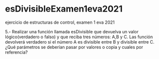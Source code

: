 # esDivisibleExamen1eva2021
ejercicio de estructuras de control, examen 1 eva 2021

5.- Realizar una función llamada esDivisible que devuelva un valor lógico(verdadero o falso) y que reciba tres números: A,B y C. Las función devolverá verdadero si el número A es divisible entre B y divisible entre C. ¿Qué parámetros se deberían pasar por valores o copia y cuales por referencia?
